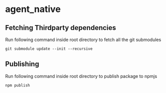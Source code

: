 # agent_native

## Fetching Thirdparty dependencies
Run following command inside root directory to fetch all the git submodules
```
git submodule update --init --recursive
```
## Publishing
Run following command inside root directory to publish package to npmjs
```
npm publish
```